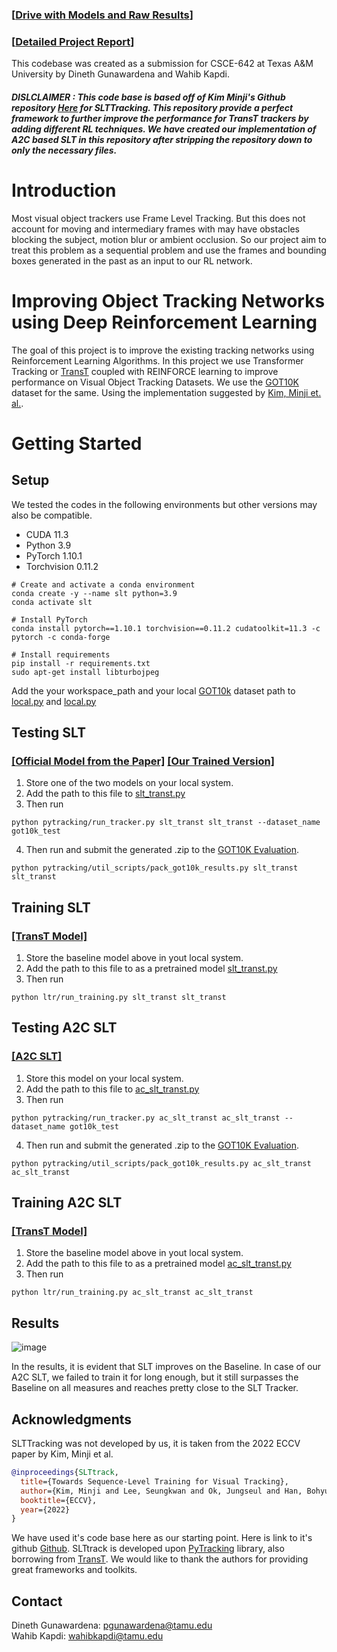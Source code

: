 ### [[Drive with Models and Raw Results](https://drive.google.com/drive/folders/1D8AcjTFxKo1hXOC-Ca_y3GaniPVK3yda?usp=drive_link)]
### [[Detailed Project Report](./documentation/Improving%20Visual%20Object%20Tracking%20using%20Deep%20Reinforcement%20Learning.pdf)]

This codebase was created as a submission for CSCE-642 at Texas A&M University by Dineth Gunawardena and Wahib Kapdi.

##### DISLCLAIMER : This code base is based off of Kim Minji's Github repository [Here](https://github.com/byminji/SLTtrack) for SLTTracking. This repository provide a perfect framework to further improve the performance for TransT trackers by adding different RL techniques. We have created our implementation of A2C based SLT in this repository after stripping the repository down to only the necessary files.

# Introduction

Most visual object trackers use Frame Level Tracking. But this does not account for moving and intermediary frames with may have obstacles blocking the subject, motion blur or ambient occlusion. So our project aim to treat this problem as a sequential problem and use the frames and bounding boxes generated in the past as an input to our RL network.

# Improving Object Tracking Networks using Deep Reinforcement Learning

The goal of this project is to improve the existing tracking networks using Reinforcement Learning Algorithms. 
In this project we use Transformer Tracking or [TransT](https://github.com/chenxin-dlut/TransT) coupled with REINFORCE learning to improve performance on Visual Object Tracking Datasets. We use the [GOT10K](http://got-10k.aitestunion.com/) dataset for the same. Using the implementation suggested by [Kim, Minji et. al.](https://arxiv.org/pdf/2208.05810).

# Getting Started

## Setup

We tested the codes in the following environments but other versions may also be compatible.
* CUDA 11.3
* Python 3.9
* PyTorch 1.10.1
* Torchvision 0.11.2

```
# Create and activate a conda environment
conda create -y --name slt python=3.9
conda activate slt

# Install PyTorch
conda install pytorch==1.10.1 torchvision==0.11.2 cudatoolkit=11.3 -c pytorch -c conda-forge

# Install requirements
pip install -r requirements.txt
sudo apt-get install libturbojpeg
```
Add the your workspace_path and your local [GOT10k](http://got-10k.aitestunion.com/index) dataset path to [local.py](./pytracking/evaluation/local.py) and [local.py](./ltr/admin/local.py)

## Testing SLT
### [[Official Model from the Paper]](https://drive.google.com/drive/folders/12WWrkx8TrF3-ZhT1AXBdfktKQwQ7ATgh?usp=drive_link) [[Our Trained Version]](https://drive.google.com/drive/folders/16Pe4zr3JSJkzi2j7mwQtC_dzg7VqRuxe?usp=drive_link) 
1. Store one of the two models on your local system.
2. Add the path to this file to [slt_transt.py](pytracking/parameter/slt_transt/slt_transt.py)
3. Then run
```
python pytracking/run_tracker.py slt_transt slt_transt --dataset_name got10k_test
```
4. Then run and submit the generated .zip to the [GOT10K Evaluation](http://got-10k.aitestunion.com/submit_instructions). 
```
python pytracking/util_scripts/pack_got10k_results.py slt_transt slt_transt
```

## Training SLT
### [[TransT Model]](https://drive.google.com/drive/folders/1D8AcjTFxKo1hXOC-Ca_y3GaniPVK3yda?usp=drive_link)
1. Store the baseline model above in yout local system.
2. Add the path to this file to as a pretrained model [slt_transt.py](ltr/train_settings/slt_transt/slt_transt.py)
3. Then run
```
python ltr/run_training.py slt_transt slt_transt
```

## Testing A2C SLT
### [[A2C SLT]](https://drive.google.com/drive/folders/12wqPyJGSx0gszxiyVaCky49bM036ZF-b?usp=drive_link)
1. Store this model on your local system.
2. Add the path to this file to [ac_slt_transt.py](pytracking/parameter/ac_slt_transt/ac_slt_transt.py)
3. Then run
```
python pytracking/run_tracker.py ac_slt_transt ac_slt_transt --dataset_name got10k_test
```
4. Then run and submit the generated .zip to the [GOT10K Evaluation](http://got-10k.aitestunion.com/submit_instructions). 
```
python pytracking/util_scripts/pack_got10k_results.py ac_slt_transt ac_slt_transt
```
## Training A2C SLT
### [[TransT Model]](https://drive.google.com/drive/folders/1D8AcjTFxKo1hXOC-Ca_y3GaniPVK3yda?usp=drive_link)
1. Store the baseline model above in yout local system.
2. Add the path to this file to as a pretrained model [ac_slt_transt.py](ltr/train_settings/ac_slt_transt/ac_slt_transt.py)
3. Then run
```
python ltr/run_training.py ac_slt_transt ac_slt_transt
```

## Results
![image](https://github.com/user-attachments/assets/00205559-66f0-44b6-8cf5-e8f8fc1348a1)

In the results, it is evident that SLT improves on the Baseline. 
In case of our A2C SLT, we failed to train it for long enough, but it still surpasses the Baseline on all measures and reaches pretty close to the SLT Tracker.


## Acknowledgments
SLTTracking was not developed by us, it is taken from the 2022 ECCV paper by Kim, Minji et al.
```bibtex
@inproceedings{SLTtrack,
  title={Towards Sequence-Level Training for Visual Tracking},
  author={Kim, Minji and Lee, Seungkwan and Ok, Jungseul and Han, Bohyung and Cho, Minsu},
  booktitle={ECCV},
  year={2022}
}
```
We have used it's code base here as our starting point. Here is link to it's github [Github](https://github.com/byminji/SLTtrack/tree/master).
SLTtrack is developed upon [PyTracking](https://github.com/visionml/pytracking) library,
also borrowing from [TransT](https://github.com/chenxin-dlut/TransT).
We would like to thank the authors for providing great frameworks and toolkits.


## Contact
Dineth Gunawardena: pgunawardena@tamu.edu \
Wahib Kapdi: wahibkapdi@tamu.edu
